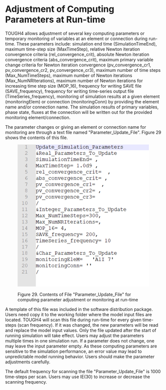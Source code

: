 # Adjustment of Computing Parameters at Run-time

TOUGH4 allows adjustment of several key computing parameters or temporary monitoring of variables at an element or connection during run-time. These parameters include:  simulation end time (SimulationTimeEnd), maximum time-step size (MaxTimeStep), relative Newton iteration convergence criteria (rel\_convergence\_crit), absolute Newton iteration convergence criteria (abs\_convergence\_crit), maximum primary variable change criteria for Newton iteration convergence (pv\_convergence\_cr1, pv\_convergence\_cr2, pv\_convergence\_cr3), maximum number of  time steps (Max\_NumTimeSteps), maximum number of Newton iterations (Max\_NumNRIterations), maximum number of Newton iterations for increasing time step size (MOP\_16), frequency for writing SAVE file (SAVE\_frequency), frequency for writing time-series output file (TimeSeries\_frequency), monitoring of simulation results at a given element (monitoringElem) or connection (monitoringConn) by providing the element name and/or connection name. The simulation results of primary variables, phase state, fluxes at the connection will be written out for the provided monitoring element/connection. &#x20;

The parameter changes or giving an element or connection name for monitoring are through a text file named "Parameter\_Update\_File". Figure 29 shows the contents of this file.

<figure><img src="../.gitbook/assets/image (2).png" alt=""><figcaption><p>Figure 29. Contents of File "Parameter_Update_File" for computing parameter adjustment or monitoring at run-time</p></figcaption></figure>

A template of this file was included in the software distribution package. Users need copy it to the working folder where the model input files are located. TOUGH4 will scan this file during run-time for every given time-steps (scan frequency). If it was changed, the new parameters will be read and replace the model input values. Only the file updated after the start of running simulation will take effect.   Users may adjust the parameters multiple times in one simulation run.  If a parameter does not change, one may leave the input parameter empty.  As these computing parameters are sensitive to the simulation performance, an error value may lead to unpredictable model running behavior. Users should make the parameter adjustments carefully. &#x20;

The default frequency for scanning the file "Parameter\_Update\_File" is 1000 time-steps per scan. Users may use IE(30) to increase or decrease the scanning frequency. &#x20;
